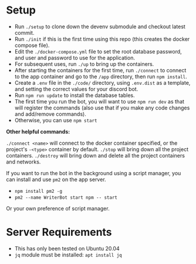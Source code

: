 # Setup

- Run `./setup` to clone down the devenv submodule and checkout latest commit.
- Run `./init` if this is the first time using this repo (this creates the docker compose file).
- Edit the `./docker-compose.yml` file to set the root database password, and user and password to use for the application.
- For subsequent uses, run `./up` to bring up the containers.
- After starting the containers for the first time, run `./connect` to connect to the app container and go to the `/app` directory, then run `npm install`.
- Create a `.env` file in the `./code/` directory, using `.env.dist` as a template, and setting the correct values for your discord bot.
- Run `npm run update` to install the database tables.
- The first time you run the bot, you will want to use `npm run dev` as that will register the commands (also use that if you make any code changes and add/remove commands).
- Otherwise, you can use `npm start`

**Other helpful commands:**

`./connect <name>` will connect to the docker container specified, or the project's `-<type>` container by default.
`./stop` will bring down all the project containers.
`./destroy` will bring down and delete all the project containers and networks.

If you want to run the bot in the background using a script manager, you can install and use `pm2` on the app server.
- `npm install pm2 -g`
- `pm2 --name WriterBot start npm -- start`

Or your own preference of script manager.

# Server Requirements

- This has only been tested on Ubuntu 20.04
- `jq` module must be installed: `apt install jq`
